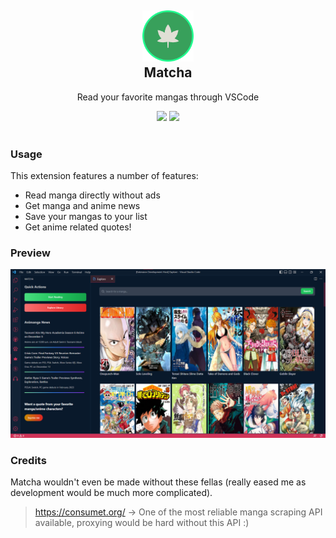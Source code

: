 <h2 align="center" style="border-bottom: none">
    <div style="margin-bottom:8;"><img src="./media/logo.png" height="82" height="82" >
    </div>
    Matcha
</h2>
<p align="center">Read your favorite mangas through VSCode</p>

<div align="center">

 <img src="https://img.shields.io/github/issues/ricemashi/matcha?style=for-the-badge">
<img src="https://img.shields.io/github/last-commit/ricemashi/matcha?style=for-the-badge">

</div>
<br>

### Usage

This extension features a number of features:

- Read manga directly without ads
- Get manga and anime news
- Save your mangas to your list
- Get anime related quotes!

### Preview

<img src="./media/screenshot.png">

### Credits

Matcha wouldn't even be made without these fellas (really eased me as development would be much more complicated).

> https://consumet.org/ -> One of the most reliable manga scraping API available, proxying would be hard without this API :)
